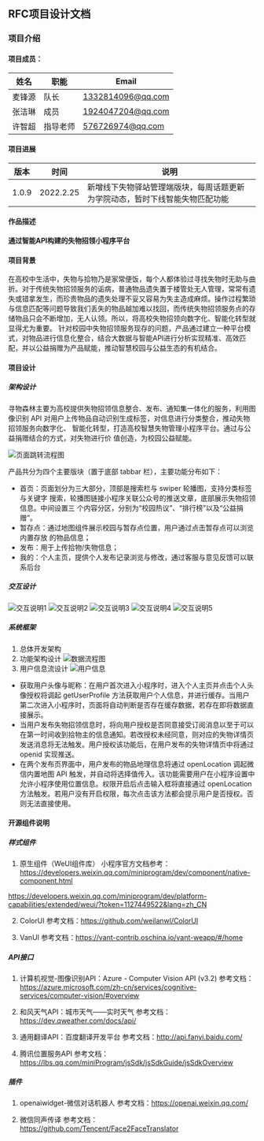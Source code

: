 ## RFC项目设计文档
### 项目介绍
#### 项目成员：

| 姓名 | 职能 | Email |
|---|---|---|
| 麦锋源 | 队长 | 1332814096@qq.com |
| 张洁琳 | 成员 | 1924047204@qq.com |
| 许智超 | 指导老师 | 576726974@qq.com |

#### 项目进展

| 版本 | 时间 | 说明 |
|---|---|---|
| 1.0.9 | 2022.2.25 | 新增线下失物驿站管理端版块，每周话题更新为学院动态，暂时下线智能失物匹配功能 |

#### 作品描述
**通过智能API构建的失物招领小程序平台**

#### 项目背景
在高校中生活中，失物与拾物乃是家常便饭，每个人都体验过寻找失物时无助与曲折。对于传统失物招领服务的诟病，普通物品遗失置于楼管处无人管理，常常有遗失或错拿发生，而珍贵物品的遗失处理不妥又容易为失主造成麻烦。操作过程繁琐与信息匹配等问题导致我们丢失的物品越加难以找回，而传统失物招领服务点的存储物品只会不断增加，无人认领。所以，将高校失物招领向数字化、智能化转型就显得尤为重要。
针对校园中失物招领服务现存的问题，产品通过建立一种平台模式，对物品进行信息化整合，结合大数据与智能API进行分析实现精准、高效匹配，并以公益捐赠为产品赋能，推动智慧校园与公益生态的有机结合。

#### 项目设计
##### 架构设计
寻物森林主要为高校提供失物招领信息整合、发布、通知集一体化的服务，利用图像识别
API 对用户上传物品自动识别生成标签，对信息进行分类整合，推动失物招领服务向数字化、
智能化转型，打造高校智慧失物管理小程序平台。通过与公益捐赠结合的方式，对失物进行价
值创造，为校园公益赋能。

![页面跳转流程图](https://golf.lucaszy.com/%E9%A1%B5%E9%9D%A2%E8%B7%B3%E8%BD%AC%E6%B5%81%E7%A8%8B%E5%9B%BE3.png)

产品共分为四个主要版块（置于底部 tabbar 栏），主要功能分布如下：
- 首页：页面划分为三大部分，顶部是搜索栏与 swiper 轮播图，支持分类标签与关键字
搜索，轮播图链接小程序关联公众号的推送文章，底部展示失物招领信息。中间设置三
个内容分区，分别为“校园热议”、“排行榜”以及“公益捐赠”。
- 暂存点：通过地图组件展示校园与暂存点位置，用户通过点击暂存点可以浏览内置存放
的物品信息；
- 发布：用于上传拾物/失物信息；
- 我的：个人主页，提供个人发布记录浏览与修改，通过客服与意见反馈可以联系后台

##### 交互设计
<!-- <img src="https://golf.lucaszy.com/%E4%BD%9C%E5%93%81%E5%B1%95%E7%A4%BA.jpg" alt="交互设计" width="500" height="1500" align="bottom" /> -->
![交互说明1](https://golf.lucaszy.com/%E4%BA%A4%E4%BA%92%E8%AE%BE%E8%AE%A1-1.jpg)
![交互说明2](https://golf.lucaszy.com/%E4%BA%A4%E4%BA%922.jpg)
![交互说明3](https://golf.lucaszy.com/%E4%BA%A4%E4%BA%923.jpg)
![交互说明4](https://golf.lucaszy.com/%E4%BA%A4%E4%BA%924.jpg)
![交互说明5](https://golf.lucaszy.com/%E4%BA%A4%E4%BA%925.jpg)

##### 系统框架
1. 总体开发架构
2. 功能架构设计
![数据流程图](https://golf.lucaszy.com/%E6%95%B0%E6%8D%AE%E6%B5%81%E7%A8%8B%E5%9B%BE3.png)
3. 用户信息流设计
![用户信息](https://golf.lucaszy.com/%E4%BA%91%E6%95%B0%E6%8D%AE%E5%AD%98%E5%82%A8%E4%B8%8E%E4%BC%A0%E9%80%923.png)

- 获取用户头像与昵称：在用户首次进入小程序时，进入个人主页并点击个人头像授权将调起 getUserProfile 方法获取用户个人信息，并进行缓存。当用户第二次进入小程序时，页面将自动判断是否存在缓存数据，若存在即将数据直接展示。
- 当用户发布失物招领信息时，将向用户授权是否同意接受订阅消息以至于可以在第一时间收到拾物主的信息通知。若改授权未经同意，则对应的失物详情页发送消息将无法触发。用户授权该功能后，在用户发布的失物详情页中将通过 openid 实现推送。
- 在两个发布页界面中，用户发布的物品地理信息将通过 openLocation 调起微信内置地图 API 触发，并自动将选择值传入。该功能需要用户在小程序设置中允许小程序使用位置信息。权限开启后点击输入框将直接通过 openLocation 方法触发。若用户没有开启权限，每次点击该方法都会提示用户是否授权。否则无法直接使用。

#### 开源组件说明
##### 样式组件
1. 原生组件（WeUI组件库）
小程序官方文档参考：https://developers.weixin.qq.com/miniprogram/dev/component/native-component.html

https://developers.weixin.qq.com/miniprogram/dev/platform-capabilities/extended/weui/?token=1127449522&lang=zh_CN

2. ColorUI
参考文档：https://github.com/weilanwl/ColorUI

3. VanUI
参考文档：https://vant-contrib.oschina.io/vant-weapp/#/home

##### API接口
1. 计算机视觉-图像识别API：Azure - Computer Vision API (v3.2)
参考文档：https://azure.microsoft.com/zh-cn/services/cognitive-services/computer-vision/#overview

2. 和风天气API：城市天气——实时天气
参考文档：https://dev.qweather.com/docs/api/

3. 通用翻译API：百度翻译开发平台
参考文档：http://api.fanyi.baidu.com/

4. 腾讯位置服务API
参考文档：https://lbs.qq.com/miniProgram/jsSdk/jsSdkGuide/jsSdkOverview

##### 插件
1. openaiwidget-微信对话机器人
参考文档：https://openai.weixin.qq.com/

2. 微信同声传译
参考文档：https://github.com/Tencent/Face2FaceTranslator
